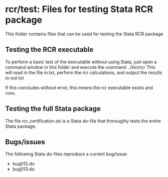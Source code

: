 # rcr/test: Files for testing Stata RCR package

This folder contains files that can be used for testing the Stata RCR package

## Testing the RCR executable

To perform a basic test of the executable without using Stata, 
just open a command window in this folder and execute the command
   ../bin/rcr
This will read in the file in.txt, perform the rcr calculations, and output the results to out.txt

If this concludes without error, this means the rcr executable exists and runs.

## Testing the full Stata package 

The file rcr_certification.do is a Stata do-file that thoroughly tests the entire Stata package.

## Bugs/issues

The following Stata do-files reproduce a current bug/issue:

 - bug012.do
 - bug013.do



